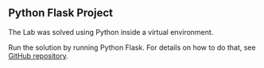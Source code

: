 ## Python Flask Project

The Lab was solved using Python inside a virtual environment.  

Run the solution by running Python Flask.
For details on how to do that, see [GitHub repository](https://github.com/MislavJaksic/Flask-Tutorial).  
